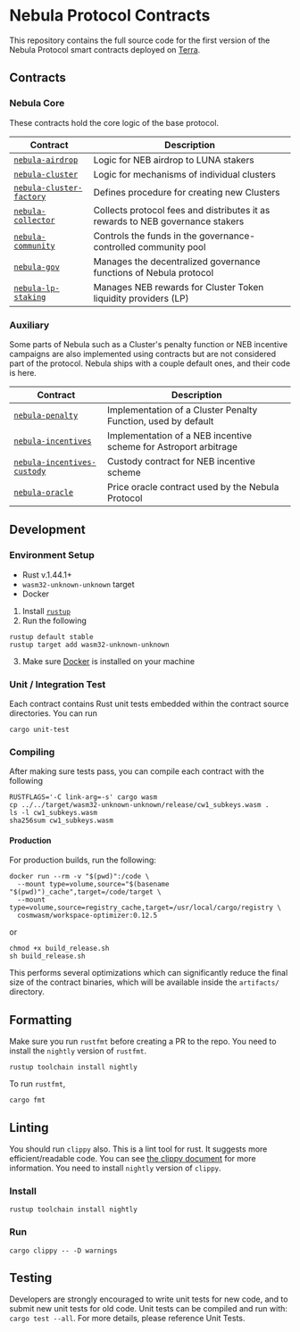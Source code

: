 # Nebula Protocol Contracts

This repository contains the full source code for the first version of the Nebula Protocol smart contracts deployed on [Terra](https://terra.money).

## Contracts

### Nebula Core

These contracts hold the core logic of the base protocol.

| Contract                                                        | Description                                                                    |
| --------------------------------------------------------------- | ------------------------------------------------------------------------------ |
| [`nebula-airdrop`](./contracts/nebula-airdrop/)                 | Logic for NEB airdrop to LUNA stakers                                          |
| [`nebula-cluster`](./contracts/nebula-cluster/)                 | Logic for mechanisms of individual clusters                                    |
| [`nebula-cluster-factory`](./contracts/nebula-cluster-factory/) | Defines procedure for creating new Clusters                                    |
| [`nebula-collector`](./contracts/nebula-collector/)             | Collects protocol fees and distributes it as rewards to NEB governance stakers |
| [`nebula-community`](./contracts/nebula-community/)             | Controls the funds in the governance-controlled community pool                 |
| [`nebula-gov`](./contracts/nebula-gov/)                         | Manages the decentralized governance functions of Nebula protocol              |
| [`nebula-lp-staking`](./contracts/nebula-lp-staking/)           | Manages NEB rewards for Cluster Token liquidity providers (LP)                 |

### Auxiliary

Some parts of Nebula such as a Cluster's penalty function or NEB incentive campaigns are also implemented using contracts but are not considered part of the protocol.
Nebula ships with a couple default ones, and their code is here.

| Contract                                                              | Description                                                      |
| --------------------------------------------------------------------- | ---------------------------------------------------------------- |
| [`nebula-penalty`](./contracts/nebula-penalty/)                       | Implementation of a Cluster Penalty Function, used by default    |
| [`nebula-incentives`](./contracts/nebula-incentives/)                 | Implementation of a NEB incentive scheme for Astroport arbitrage |
| [`nebula-incentives-custody`](./contracts/nebula-incentives-custody/) | Custody contract for NEB incentive scheme                        |
| [`nebula-oracle`](./contracts/nebula-oracle/)                         | Price oracle contract used by the Nebula Protocol                |

## Development

### Environment Setup

- Rust v.1.44.1+
- `wasm32-unknown-unknown` target
- Docker

1. Install [`rustup`](https://rustup.rs)
2. Run the following

```shell
rustup default stable
rustup target add wasm32-unknown-unknown
```

3. Make sure [Docker](https://docker.com) is installed on your machine

### Unit / Integration Test

Each contract contains Rust unit tests embedded within the contract source directories. You can run

```shell
cargo unit-test
```

### Compiling

After making sure tests pass, you can compile each contract with the following

```shell
RUSTFLAGS='-C link-arg=-s' cargo wasm
cp ../../target/wasm32-unknown-unknown/release/cw1_subkeys.wasm .
ls -l cw1_subkeys.wasm
sha256sum cw1_subkeys.wasm
```

#### Production

For production builds, run the following:

```
docker run --rm -v "$(pwd)":/code \
  --mount type=volume,source="$(basename "$(pwd)")_cache",target=/code/target \
  --mount type=volume,source=registry_cache,target=/usr/local/cargo/registry \
  cosmwasm/workspace-optimizer:0.12.5
```

or

```shell
chmod +x build_release.sh
sh build_release.sh
```

This performs several optimizations which can significantly reduce the final size of the contract binaries, which will be available inside the `artifacts/` directory.

## Formatting

Make sure you run `rustfmt` before creating a PR to the repo. You need to install the `nightly` version of `rustfmt`.

```
rustup toolchain install nightly
```

To run `rustfmt`,

```
cargo fmt
```

## Linting

You should run `clippy` also. This is a lint tool for rust. It suggests more efficient/readable code. You can see [the clippy document](https://rust-lang.github.io/rust-clippy/master/index.html) for more information. You need to install `nightly` version of `clippy`.

### Install

```
rustup toolchain install nightly
```

### Run

```
cargo clippy -- -D warnings
```

## Testing

Developers are strongly encouraged to write unit tests for new code, and to submit new unit tests for old code. Unit tests can be compiled and run with: `cargo test --all`. For more details, please reference Unit Tests.